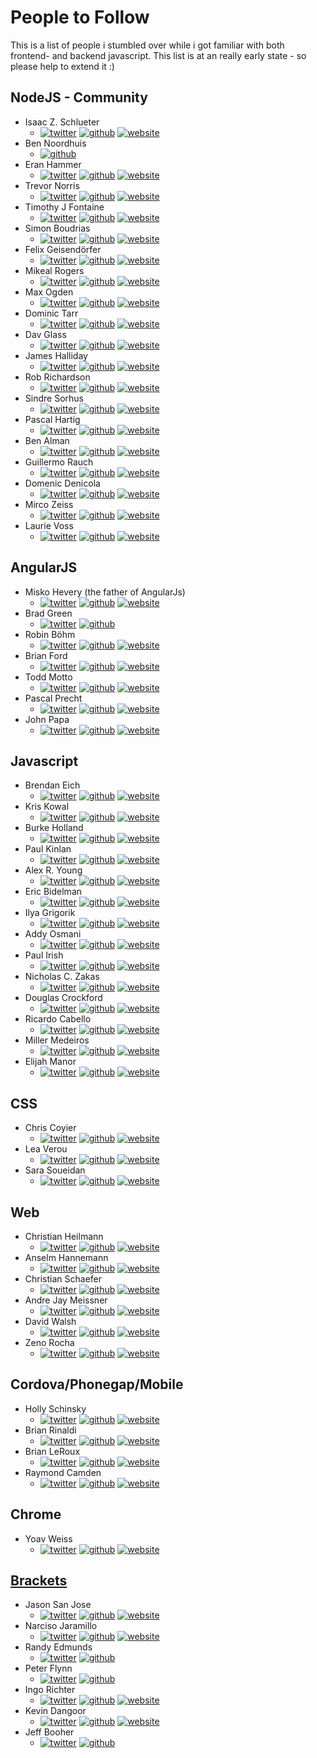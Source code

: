 # People to Follow
This is a list of people i stumbled over while i got familiar with both frontend- and backend javascript.
This list is at an really early state - so please help to extend it :)

## NodeJS - Community
* Isaac Z. Schlueter
    * [![twitter](twitter.png)](https://twitter.com/izs) [![github](github.png)](https://github.com/isaacs) [![website](website.png)](http://blog.izs.me/)
* Ben Noordhuis
    * [![github](github.png)](https://github.com/bnoordhuis)
* Eran Hammer
    * [![twitter](twitter.png)](https://twitter.com/eranhammer) [![github](github.png)](https://github.com/hueniverse) [![website](website.png)](http://hueniverse.com/)
* Trevor Norris
    * [![twitter](twitter.png)](https://twitter.com/trevnorris) [![github](github.png)](https://github.com/trevnorris) [![website](website.png)](http://blog.trevnorris.com/)
* Timothy J Fontaine
    * [![twitter](twitter.png)](https://twitter.com/tjfontaine) [![github](github.png)](https://github.com/tjfontaine) [![website](website.png)](http://atxconsulting.com/)
* Simon Boudrias
    * [![twitter](twitter.png)](https://twitter.com/Vaxilart) [![github](github.png)](https://github.com/SBoudrias) [![website](website.png)](http://simonboudrias.com/)
* Felix Geisendörfer
    * [![twitter](twitter.png)](https://twitter.com/felixge) [![github](github.png)](https://github.com/felixge) [![website](website.png)](http://felixge.de/)
* Mikeal Rogers
    * [![twitter](twitter.png)](https://twitter.com/mikeal) [![github](github.png)](https://github.com/mikeal) [![website](website.png)](http://www.futurealoof.com/)
* Max Ogden
    * [![twitter](twitter.png)](https://twitter.com/maxogden) [![github](github.png)](https://github.com/maxogden) [![website](website.png)](http://maxogden.com/)
* Dominic Tarr
    * [![twitter](twitter.png)](https://twitter.com/dominictarr) [![github](github.png)](https://github.com/dominictarr) [![website](website.png)](http://dominictarr.com/)
* Dav Glass
    * [![twitter](twitter.png)](https://twitter.com/davglass) [![github](github.png)](https://github.com/davglass) [![website](website.png)](http://davglass.com/)
* James Halliday
    * [![twitter](twitter.png)](https://twitter.com/substack) [![github](github.png)](https://github.com/substack) [![website](website.png)](http://substack.net/)
* Rob Richardson
    * [![twitter](twitter.png)](https://twitter.com/rob_rich) [![github](github.png)](https://github.com/robrich) [![website](website.png)](http://robrich.org/)
* Sindre Sorhus
    * [![twitter](twitter.png)](https://twitter.com/sindresorhus) [![github](github.png)](https://github.com/sindresorhus) [![website](website.png)](http://sindresorhus.com/)
* Pascal Hartig
    * [![twitter](twitter.png)](https://twitter.com/passy) [![github](github.png)](https://github.com/passy) [![website](website.png)](http://passy.me/)
* Ben Alman
    * [![twitter](twitter.png)](https://twitter.com/cowboy) [![github](github.png)](https://github.com/cowboy) [![website](website.png)](http://benalman.com)
* Guillermo Rauch
    * [![twitter](twitter.png)](https://twitter.com/rauchg) [![github](github.png)](https://github.com/guille) [![website](website.png)](http://www.devthought.com/)
* Domenic Denicola
    * [![twitter](twitter.png)](https://twitter.com/domenic) [![github](github.png)](https://github.com/domenic) [![website](website.png)](http://domenicdenicola.com/)
* Mirco Zeiss
    * [![twitter](twitter.png)](https://twitter.com/zemirco) [![github](github.png)](https://github.com/zemirco) [![website](website.png)](http://www.mircozeiss.com/)
* Laurie Voss
    * [![twitter](twitter.png)](https://twitter.com/seldo) [![github](github.png)](https://github.com/seldo) [![website](website.png)](http://seldo.com/)

## AngularJS

* Misko Hevery (the father of AngularJs)
    * [![twitter](twitter.png)](https://twitter.com/mhevery) [![github](github.png)](https://github.com/mhevery) [![website](website.png)](http://misko.hevery.com/)
* Brad Green
    * [![twitter](twitter.png)](https://twitter.com/bradlygreen) [![github](github.png)](https://github.com/bradlygreen)
* Robin Böhm
    * [![twitter](twitter.png)](https://twitter.com/roobijn) [![github](github.png)](https://github.com/robinboehm) [![website](website.png)](http://angularjs.de/)
* Brian Ford
    * [![twitter](twitter.png)](https://twitter.com/briantford) [![github](github.png)](https://github.com/btford) [![website](website.png)](http://briantford.com/)
* Todd Motto
    * [![twitter](twitter.png)](https://twitter.com/toddmotto) [![github](github.png)](https://github.com/toddmotto) [![website](website.png)](http://toddmotto.com/)
* Pascal Precht
    * [![twitter](twitter.png)](https://twitter.com/PascalPrecht) [![github](github.png)](https://github.com/PascalPrecht) [![website](website.png)](http://pascalprecht.github.io/)
* John Papa
   * [![twitter](twitter.png)](https://twitter.com/John_Papa) [![github](github.png)](https://github.com/johnpapa) [![website](website.png)](http://johnpapa.net/)



## Javascript
* Brendan Eich
    * [![twitter](twitter.png)](https://twitter.com/BrendanEich) [![github](github.png)](https://github.com/BrendanEich) [![website](website.png)](https://brendaneich.com/)
* Kris Kowal
    * [![twitter](twitter.png)](https://twitter.com/kriskowal) [![github](github.png)](https://github.com/kriskowal) [![website](website.png)](http://about.me/kriskowal)
* Burke Holland
    * [![twitter](twitter.png)](https://twitter.com/burkeholland) [![github](github.png)](https://github.com/burkeholland) [![website](website.png)](http://a.shinynew.me/)
* Paul Kinlan
    * [![twitter](twitter.png)](https://twitter.com/Paul_Kinlan) [![github](github.png)](https://github.com/PaulKinlan) [![website](website.png)](http://paul.kinlan.me)
* Alex R. Young
    * [![twitter](twitter.png)](https://twitter.com/alex_young) [![github](github.png)](https://github.com/alexyoung) [![website](website.png)](http://alexyoung.org/)
* Eric Bidelman
    * [![twitter](twitter.png)](https://twitter.com/alex_young) [![github](github.png)](https://github.com/ebidel) [![website](website.png)](http://ericbidelman.com/)
* Ilya Grigorik
    * [![twitter](twitter.png)](https://twitter.com/igrigorik) [![github](github.png)](https://github.com/igrigorik) [![website](website.png)](http://igvita.com/)
* Addy Osmani
    * [![twitter](twitter.png)](https://twitter.com/addyosmani) [![github](github.png)](https://github.com/addyosmani) [![website](website.png)](http://addyosmani.com/)
* Paul Irish
    * [![twitter](twitter.png)](https://twitter.com/paul_irish) [![github](github.png)](https://github.com/paulirish) [![website](website.png)](http://paulirish.com/)
* Nicholas C. Zakas
    * [![twitter](twitter.png)](https://twitter.com/slicknet) [![github](github.png)](https://github.com/nzakas) [![website](website.png)](http://www.nczonline.net/)
* Douglas Crockford
    * [![twitter](twitter.png)](https://twitter.com/CrockfordFacts) [![github](github.png)](https://github.com/douglascrockford) [![website](website.png)](http://www.crockford.com/)
* Ricardo Cabello
    * [![twitter](twitter.png)](https://twitter.com/mrdoob) [![github](github.png)](https://github.com/mrdoob) [![website](website.png)](http://mrdoob.com/)
* Miller Medeiros
    * [![twitter](twitter.png)](https://twitter.com/millermedeiros) [![github](github.png)](https://github.com/millermedeiros) [![website](website.png)](http://www.millermedeiros.com/)
* Elijah Manor
    * [![twitter](twitter.png)](https://twitter.com/elijahmanor) [![github](github.png)](https://github.com/elijahmanor) [![website](website.png)](http://www.elijahmanor.com/)

## CSS
* Chris Coyier
    * [![twitter](twitter.png)](https://twitter.com/chriscoyier) [![github](github.png)](https://github.com/chriscoyier/) [![website](website.png)](http://chriscoyier.net/)
* Lea Verou
    * [![twitter](twitter.png)](https://twitter.com/leaverou) [![github](github.png)](https://github.com/leaverou/) [![website](website.png)](http://lea.verou.me/)
* Sara Soueidan
  * [![twitter](twitter.png)](https://twitter.com/SaraSoueidan) [![github](github.png)](https://github.com/SaraSoueidan) [![website](website.png)](http://sarasoueidan.com/)

## Web

* Christian Heilmann
    * [![twitter](twitter.png)](https://twitter.com/codepo8) [![github](github.png)](https://github.com/codepo8) [![website](website.png)](http://christianheilmann.com/)
* Anselm Hannemann
    * [![twitter](twitter.png)](https://twitter.com/helloanselm) [![github](github.png)](https://github.com/anselmh/) [![website](website.png)](http://helloanselm.com/)
* Christian Schaefer
    * [![twitter](twitter.png)](https://twitter.com/derSchepp) [![github](github.png)](https://github.com/Schepp) [![website](website.png)](http://workingdraft.de/)
* Andre Jay Meissner
    * [![twitter](twitter.png)](https://twitter.com/klick_ass) [![github](github.png)](https://github.com/klickass) [![website](website.png)](http://klick-ass.com/)
* David Walsh
    * [![twitter](twitter.png)](https://twitter.com/davidwalshblog) [![github](github.png)](https://github.com/darkwing) [![website](website.png)](http://davidwalsh.name/)
* Zeno Rocha
    * [![twitter](twitter.png)](https://twitter.com/zenorocha) [![github](github.png)](https://github.com/zenorocha) [![website](website.png)](http://zenorocha.com/)

## Cordova/Phonegap/Mobile
* Holly Schinsky
    * [![twitter](twitter.png)](https://twitter.com/devgirlFL) [![github](github.png)](https://github.com/hollyschinsky) [![website](website.png)](http://devgirl.org/)
* Brian Rinaldi
    * [![twitter](twitter.png)](https://twitter.com/remotesynth) [![github](github.png)](https://github.com/remotesynth) [![website](website.png)](http://modernweb.com/)
* Brian LeRoux
    * [![twitter](twitter.png)](https://twitter.com/brianleroux) [![github](github.png)](https://github.com/brianleroux) [![website](website.png)](http://brian.io/)
* Raymond Camden
    * [![twitter](twitter.png)](https://twitter.com/raymondcamden) [![github](github.png)](https://github.com/cfjedimaster) [![website](website.png)](http://www.raymondcamden.com/)

## Chrome
* Yoav Weiss
    * [![twitter](twitter.png)](https://twitter.com/yoavweiss) [![github](github.png)](https://github.com/yoavweiss) [![website](website.png)](http://blog.yoav.ws/)

## [Brackets](https://github.com/adobe/brackets)
* Jason San Jose
    * [![twitter](twitter.png)](https://twitter.com/jasonsanjose) [![github](github.png)](https://github.com/jasonsanjose) [![website](website.png)](http://devgirl.org/)
* Narciso Jaramillo
    * [![twitter](twitter.png)](https://twitter.com/notwebsafe) [![github](github.png)](https://github.com/njx) [![website](website.png)](http://www.rictus.com/)
* Randy Edmunds
    * [![twitter](twitter.png)](https://twitter.com/randyedmunds) [![github](github.png)](https://github.com/redmunds)
* Peter Flynn
    * [![twitter](twitter.png)](https://twitter.com/knownissues) [![github](github.png)](https://github.com/peterflynn)
* Ingo Richter
    * [![twitter](twitter.png)](https://twitter.com/ingorichter) [![github](github.png)](https://github.com/ingorichter) [![website](website.png)](http://ingorichter.blogspot.de/)
* Kevin Dangoor
    * [![twitter](twitter.png)](https://twitter.com/dangoor) [![github](github.png)](https://github.com/dangoor) [![website](website.png)](http://www.blueskyonmars.com/)
* Jeff Booher
    * [![twitter](twitter.png)](https://twitter.com/JeffryBooher) [![github](github.png)](https://github.com/JeffryBooher)
